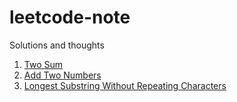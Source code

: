 # leetcode-note
Solutions and thoughts

1. [Two Sum](1-TwoSum)
2. [Add Two Numbers](2-AddTwoNumbers)
3. [Longest Substring Without Repeating Characters](3-LongestSubstringWithoutRepeatingCharacters)